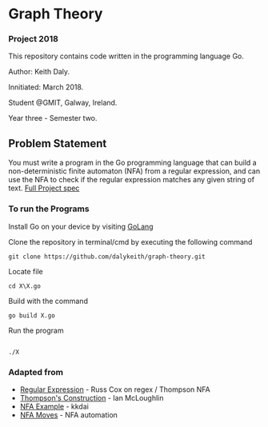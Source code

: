 # Graph Theory

### Project 2018

This repository contains code written in the programming language Go.

Author: Keith Daly.

Innitiated: March 2018.

Student @GMIT, Galway, Ireland. 

Year three - Semester two.

## Problem Statement

You must write a program in the Go programming language that can
build a non-deterministic finite automaton (NFA) from a regular expression,
and can use the NFA to check if the regular expression matches any given
string of text.
[Full Project spec](https://github.com/dalykeith/graph-theory/blob/master/project.pdf)

### To run the Programs

Install Go on your device by visiting [GoLang](https://golang.org/)

Clone the repository in terminal/cmd by executing the following command

```
git clone https://github.com/dalykeith/graph-theory.git
```

Locate file

```
cd X\X.go
```

Build  with the command

```
go build X.go
```

Run the program

```

./X

```

###  Adapted from

* [Regular Expression](https://swtch.com/~rsc/regexp/regexp1.html) - Russ Cox on regex / Thompson NFA
* [Thompson's Construction](https://web.microsoftstream.com/video/946a7826-e536-4295-b050-857975162e6c) -  Ian McLoughlin 
* [NFA Example](https://github.com/kkdai/nfa) - kkdai
* [NFA Moves](https://en.wikipedia.org/wiki/Nondeterministic_finite_automaton#NFA_with_%CE%B5-moves) - NFA automation